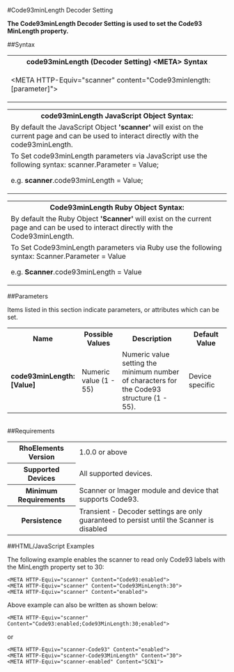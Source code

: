 
#Code93minLength Decoder Setting

<b>
The Code93minLength Decoder Setting is used to set the Code93 MinLength property.
</b>

##Syntax

<table class="re-table"><tr><th class="tableHeading">code93minLength (Decoder Setting) &lt;META&gt; Syntax
</th></tr><tr><td class="clsSyntaxCells clsOddRow"><p>&lt;META HTTP-Equiv="scanner" content="Code93minlength:[parameter]"&gt;</p></td></tr></table>
<table class="re-table"><tr><th class="tableHeading">code93minLength JavaScript Object Syntax:</th></tr><tr><td class="clsSyntaxCells clsOddRow">
By default the JavaScript Object <b>'scanner'</b> will exist on the current page and can be used to interact directly with the code93minLength.
</td></tr><tr><td class="clsSyntaxCells clsEvenRow">
To Set code93minLength parameters via JavaScript use the following syntax: scanner.Parameter = Value;
<P />e.g. <b>scanner</b>.code93minLength = Value;
</td></tr></table>
<table class="re-table"><tr><th class="tableHeading">Code93minLength Ruby Object Syntax:</th></tr><tr><td class="clsSyntaxCells clsOddRow">
By default the Ruby Object <b>'Scanner'</b> will exist on the current page and can be used to interact directly with the Code93minLength.
</td></tr><tr><td class="clsSyntaxCells clsEvenRow">
To Set Code93minLength parameters via Ruby use the following syntax: Scanner.Parameter = Value
<P />e.g. <b>Scanner</b>.code93minLength = Value
</td></tr></table>



##Parameters


Items listed in this section indicate parameters, or attributes which can be set.
<table class="re-table"><col width="20%" /><col width="20%" /><col width="38%" /><col width="22%" /><tr><th class="tableHeading">Name</th><th class="tableHeading">Possible Values</th><th class="tableHeading">Description</th><th class="tableHeading">Default Value</th></tr><tr><td class="clsSyntaxCells clsOddRow"><b>code93minLength:[Value]
</b></td><td class="clsSyntaxCells clsOddRow">Numeric value (1 - 55)</td><td class="clsSyntaxCells clsOddRow">Numeric value setting the minimum number of characters for the Code93 structure (1 - 55).</td><td class="clsSyntaxCells clsOddRow">Device specific</td></tr></table>
<table class="re-table"><col width="78%" /><col width="8%" /><col width="1%" /><col width="5%" /><col width="1%" /><col width="5%" /><col width="2%" /></table>





##Requirements

<table class="re-table"><tr><th class="tableHeading">RhoElements Version</th><td class="clsSyntaxCell clsEvenRow">1.0.0 or above
</td></tr><tr><th class="tableHeading">Supported Devices</th><td class="clsSyntaxCell clsOddRow">All supported devices.</td></tr><tr><th class="tableHeading">Minimum Requirements</th><td class="clsSyntaxCell clsOddRow">Scanner or Imager module and device that supports Code93.</td></tr><tr><th class="tableHeading">Persistence</th><td class="clsSyntaxCell clsEvenRow">Transient - Decoder settings are only guaranteed to persist until the Scanner is disabled</td></tr></table>


##HTML/JavaScript Examples

The following example enables the scanner to read only Code93 labels with the MinLength property set to 30:

	<META HTTP-Equiv="scanner" Content="Code93:enabled">
	<META HTTP-Equiv="scanner" Content="Code93MinLength:30">
	<META HTTP-Equiv="scanner" Content="enabled">
	
Above example can also be written as shown below:

	<META HTTP-Equiv="scanner" Content="Code93:enabled;Code93MinLength:30;enabled">
	
or

	<META HTTP-Equiv="scanner-Code93" Content="enabled">
	<META HTTP-Equiv="scanner-Code93MinLength" Content="30">
	<META HTTP-Equiv="scanner-enabled" Content="SCN1">
	


